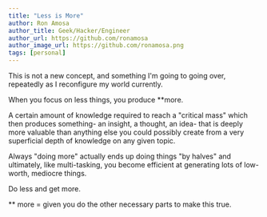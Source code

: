 ```yaml
---
title: "Less is More"
author: Ron Amosa
author_title: Geek/Hacker/Engineer
author_url: https://github.com/ronamosa
author_image_url: https://github.com/ronamosa.png
tags: [personal]
---
```


This is not a new concept, and something I'm going to going over, repeatedly as I reconfigure my world currently.

When you focus on less things, you produce **more.

A certain amount of knowledge required to reach a "critical mass" which then produces something- an insight, a thought, an idea- that is deeply more valuable than anything else you could possibly create from a very superficial depth of knowledge on any given topic.

Always "doing more" actually ends up doing things "by halves" and ultimately, like multi-tasking, you become efficient at generating lots of low-worth, mediocre things.

Do less and get more.

** more = given you do the other necessary parts to make this true.
